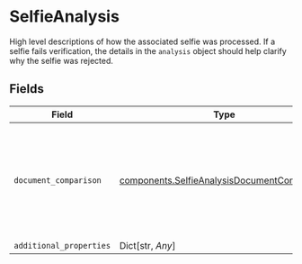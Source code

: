# SelfieAnalysis

High level descriptions of how the associated selfie was processed. If a selfie fails verification, the details in the `analysis` object should help clarify why the selfie was rejected.


## Fields

| Field                                                                                                        | Type                                                                                                         | Required                                                                                                     | Description                                                                                                  |
| ------------------------------------------------------------------------------------------------------------ | ------------------------------------------------------------------------------------------------------------ | ------------------------------------------------------------------------------------------------------------ | ------------------------------------------------------------------------------------------------------------ |
| `document_comparison`                                                                                        | [components.SelfieAnalysisDocumentComparison](../../models/components/selfieanalysisdocumentcomparison.md)   | :heavy_check_mark:                                                                                           | Information about the comparison between the selfie and the document (if documentary verification also ran). |
| `additional_properties`                                                                                      | Dict[str, *Any*]                                                                                             | :heavy_minus_sign:                                                                                           | N/A                                                                                                          |